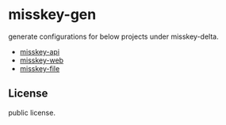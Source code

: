 misskey-gen
=====
generate configurations for below projects under misskey-delta.  
- [misskey-api](https://github.com/misskey-delta/misskey-api])
- [misskey-web](https://github.com/misskey-delta/misskey-web])
- [misskey-file](https://github.com/misskey-delta/misskey-file])

License
-----
public license.